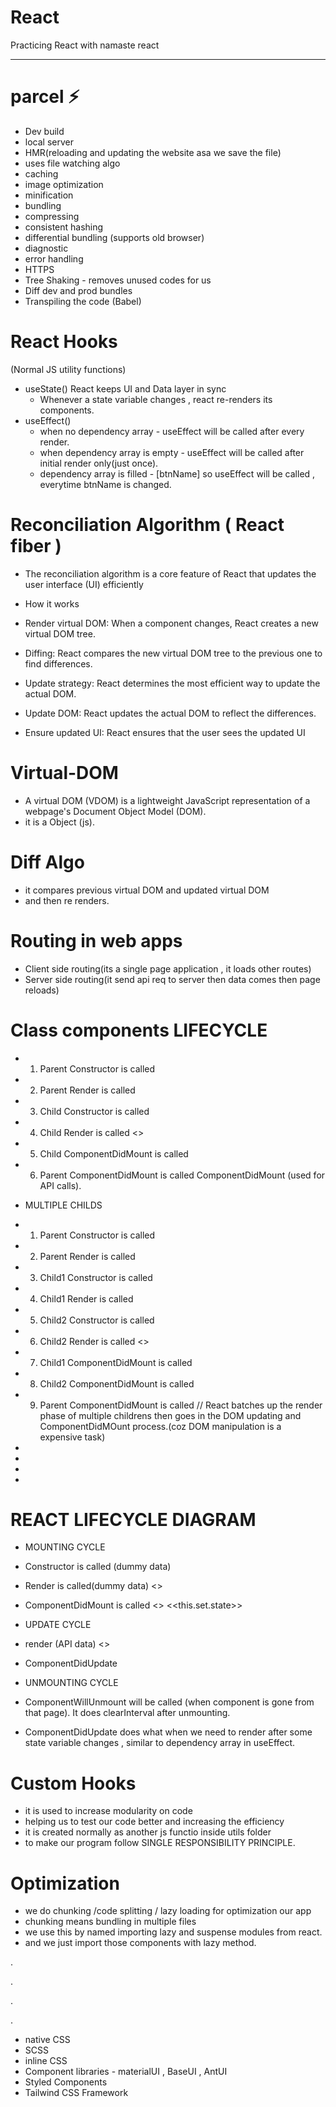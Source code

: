 # React

Practicing React with namaste react <hr>

# parcel ⚡️

- Dev build
- local server
- HMR(reloading and updating the website asa we save the file)
- uses file watching algo
- caching
- image optimization
- minification
- bundling
- compressing
- consistent hashing
- differential bundling (supports old browser)
- diagnostic
- error handling
- HTTPS
- Tree Shaking - removes unused codes for us
- Diff dev and prod bundles
- Transpiling the code (Babel)

# React Hooks

(Normal JS utility functions)

- useState() React keeps UI and Data layer in sync
  - Whenever a state variable changes , react re-renders its components.
- useEffect()
  - when no dependency array - useEffect will be called after every render.
  - when dependency array is empty - useEffect will be called after initial render only(just once).
  - dependency array is filled - [btnName] so useEffect will be called , everytime btnName is changed.

# Reconciliation Algorithm ( React fiber )

- The reconciliation algorithm is a core feature of React that updates the user interface (UI) efficiently
- How it works

- Render virtual DOM: When a component changes, React creates a new virtual DOM tree.
- Diffing: React compares the new virtual DOM tree to the previous one to find differences.
- Update strategy: React determines the most efficient way to update the actual DOM.
- Update DOM: React updates the actual DOM to reflect the differences.
- Ensure updated UI: React ensures that the user sees the updated UI

# Virtual-DOM

- A virtual DOM (VDOM) is a lightweight JavaScript representation of a webpage's Document Object Model (DOM).
- it is a Object (js).

# Diff Algo

- it compares previous virtual DOM and updated virtual DOM
- and then re renders.

# Routing in web apps

- Client side routing(its a single page application , it loads other routes)
- Server side routing(it send api req to server then data comes then page reloads)

# Class components LIFECYCLE

- 1. Parent Constructor is called
- 2. Parent Render is called
- 3. Child Constructor is called
- 4. Child Render is called
     <<DOM UPDATED IN >>
- 5. Child ComponentDidMount is called
- 6. Parent ComponentDidMount is called
     ComponentDidMount (used for API calls).

- MULTIPLE CHILDS
- 1. Parent Constructor is called
- 2. Parent Render is called
- 3. Child1 Constructor is called
- 4. Child1 Render is called
- 5. Child2 Constructor is called
- 6. Child2 Render is called
     <<DOM UPDATED IN SINGLE BATCH>>
- 7. Child1 ComponentDidMount is called
- 8. Child2 ComponentDidMount is called
- 9. Parent ComponentDidMount is called
     // React batches up the render phase of multiple childrens then goes in the DOM updating and ComponentDidMOunt process.(coz DOM manipulation is a expensive task)

-

-

-

-

# REACT LIFECYCLE DIAGRAM

- MOUNTING CYCLE

- Constructor is called (dummy data)
- Render is called(dummy data)
  <<DOM UPDATED dummy data rendered>>
- ComponentDidMount is called
  <<API CALL>>
  <<this.set.state>>

- UPDATE CYCLE

- render (API data)
  <<DOM UPDATED api data rendered>>
- ComponentDidUpdate

- UNMOUNTING CYCLE

- ComponentWillUnmount will be called (when component is gone from that page). It does clearInterval after unmounting.
- ComponentDidUpdate does what when we need to render after some state variable changes , similar to dependency array in useEffect.

# Custom Hooks

- it is used to increase modularity on code
- helping us to test our code better and increasing the efficiency
- it is created normally as another js functio inside utils folder
- to make our program follow SINGLE RESPONSIBILITY PRINCIPLE.

# Optimization

- we do chunking /code splitting / lazy loading for optimization our app
- chunking means bundling in multiple files
- we use this by named importing lazy and suspense modules from react.
- and we just import those components with lazy method.

.

.

.

.

- native CSS
- SCSS
- inline CSS
- Component libraries - materialUI , BaseUI , AntUI
- Styled Components
- Tailwind CSS Framework
